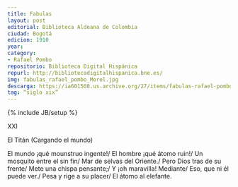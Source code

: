 ```yaml
---
title: Fabulas
layout: post
editorial: Biblioteca Aldeana de Colombia
ciudad: Bogotá
edicion: 1910
year: 
category:
- Rafael Pombo
repositorio: Biblioteca Digital Hispánica
repurl: http://bibliotecadigitalhispanica.bne.es/
img: fabulas_rafael_pombo_Morel.jpg
descarga: https://ia601508.us.archive.org/27/items/fabulas-rafael-pombo/Fabulas-Rafael-Pombo.pdf
tag: “siglo xix”
---
```

{% include JB/setup %}

XXI

El Titán
(Cargando el mundo)

El mundo ¡qué mounstruo ingente!/ 
El hombre ¡qué átomo ruin!/ 
Un mosquito entre el sin fin/ 
Mar de selvas del Oriente./ 
Pero Dios tras de su frente/ 
Mete una chispa pensante;/ 
Y ¡oh maravilla! Mediante/ 
Eso, que ni él puede ver./ 
Pesa y rige a su placer/ 
El átomo al elefante.
